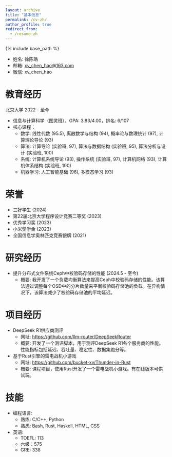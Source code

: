 ```yaml
---
layout: archive
title: "基本信息"
permalink: /cv-zh/
author_profile: true
redirect_from:
  - /resume-zh
---
```


{% include base_path %}
* 姓名: 徐陈皓
* 邮箱: xv_chen_hao@163.com
* 微信: xv_chen_hao

教育经历
======
北京大学 2022 - 至今
* 信息与计算科学（图灵班），GPA: 3.83/4.00，排名: 6/107
* 核心课程：
  * 数学: 线性代数 (95.5), 离散数学与结构 (94), 概率论与数理统计 (97), 计算理论导论 (93)
  * 算法: 计算导论 (实验班, 97), 算法与数据结构 (实验班, 95), 算法分析与设计 (实验班, 100)
  * 系统: 计算机系统导论 (93), 操作系统 (实验班, 97), 计算机网络 (93), 计算机体系结构 (实验班, 100)
  * 机器学习: 人工智能基础 (96), 多模态学习 (93)

荣誉
======
* 三好学生 (2024)
* 第22届北京大学程序设计竞赛二等奖 (2023)
* 优秀学习奖 (2023)
* 小米奖学金 (2023)
* 全国信息学奥林匹克竞赛银牌 (2021)

研究经历
======
* 提升分布式文件系统Ceph中校验码存储的性能 (2024.5 - 至今)
  * 概要: 我开发了一个负载均衡算法来提高Ceph中校验码存储的性能。该算法通过调整每个OSD中的分片数量来平衡校验码存储池的负载。在异构情况下，该算法减少了校验码存储池的平均延迟。

项目经历
======
* DeepSeek R1供应商测评
  * 网址: https://github.com/llm-router/DeepSeekRouter
  * 概要: 开发了一个测评脚本，用于测评DeepSeek R1各个服务商的性能。性能指标包括延迟、吞吐量、稳定性、数据集跑分等。
* 基于Rust引擎的雷电战机小游戏
  * 网址: https://github.com/bucket-xv/Thunder-in-Rust
  * 概要: 课程项目，使用Rust开发了一个雷电战机小游戏。有在线版本可供试玩。

技能
======
* 编程语言: 
  * 熟练: C/C++, Python
  * 熟悉: Bash, Rust, Haskell, HTML, CSS
* 英语:
  * TOEFL: 113
  * 六级：575
  * GRE: 338

<!-- Publications
======
  <ul>{% for post in site.publications %}
    {% include archive-single-cv.html %}
  {% endfor %}</ul> -->
  